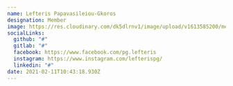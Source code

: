 ```yaml
---
name: Lefteris Papavasileiou-Gkoros
designation: Member
image: https://res.cloudinary.com/dk5dlrnv1/image/upload/v1613585200/members/lefteris_profile_p7zn5z.jpg
socialLinks:
  github: "#"
  gitlab: "#"
  facebook: https://www.facebook.com/pg.lefteris
  instagram: https://www.instagram.com/lefterispg/
  linkedin: "#"
date: 2021-02-11T10:43:18.930Z
---
```

